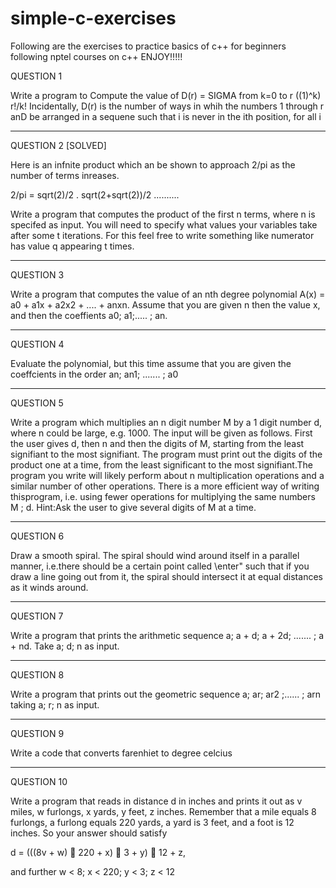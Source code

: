 # simple-c-exercises

Following are the exercises to practice basics of c++ for  beginners following nptel courses on c++    ENJOY!!!!! 


QUESTION 1

Write a program to Compute the value of
D(r) = SIGMA from k=0 to r ((1)^k) r!/k!
Incidentally, D(r) is the number of ways in whih the numbers 1 through r anD be arranged in a sequene such that i is never in the ith position, for all i

----------------------------------------------------------------------------------------------------------------------------------------------------------------

QUESTION 2 [SOLVED]

 Here is an infnite product which an be shown to approach 2/pi as the number of terms inreases.
 
 2/pi  =  sqrt(2)/2 . sqrt(2+sqrt(2))/2 ..........


Write a program that computes the product of the first n terms, where n is specifed as
input. You will need to specify what values your variables take after some t iterations.
For this feel free to write something like numerator has value q appearing t times.

---------------------------------------------------------------------------------------------------------------------------------------------------------------

QUESTION 3

Write a program that computes the value of an nth degree polynomial A(x) = a0 + a1x + a2x2 + .... + anxn.
Assume that you are given n then the value x, and then the coeffients a0; a1;..... ; an.

---------------------------------------------------------------------------------------------------------------------------------------------------------------


QUESTION 4

Evaluate the polynomial, but this time assume that you are given the 
coeffcients in the order an; an1; ....... ; a0

---------------------------------------------------------------------------------------------------------------------------------------------------------------

QUESTION 5


Write a program which multiplies an n digit number M by a 1 digit number d, where n could be large, e.g. 1000. The input will be given as follows. First the user gives
d, then n and then the digits of M, starting from the least signifiant to the most signifiant. The program must print out the digits of the product one at a time, from
the least significant to the most signifiant.The program you write will likely perform about n multiplication operations and a similar number of other operations. There is a more efficient way of writing thisprogram, i.e. using fewer operations for multiplying the same numbers M ; d. Hint:Ask the user to give several digits of M at a time.


---------------------------------------------------------------------------------------------------------------------------------------------------------------

QUESTION 6

Draw a smooth spiral. The spiral should wind around itself in a parallel manner, i.e.there should be a certain point called \enter" such that if you draw a line going out from it, the spiral should intersect it at equal distances as it winds around.

---------------------------------------------------------------------------------------------------------------------------------------------------------------

QUESTION 7

Write a program that prints the arithmetic sequence a; a + d; a + 2d; ....... ; a + nd. Take  a; d; n as input.

---------------------------------------------------------------------------------------------------------------------------------------------------------------

QUESTION 8

Write a program that prints out the geometric sequence a; ar; ar2 ;...... ; arn taking a; r; n as input.

---------------------------------------------------------------------------------------------------------------------------------------------------------------

QUESTION 9

  Write a code that converts farenhiet to degree celcius
  
 
 ---------------------------------------------------------------------------------------------------------------------------------------------------------------
  
QUESTION 10

 Write a program that reads in distance d in inches and prints it out as v miles, w furlongs, x yards, y feet, z inches. Remember that a mile equals 8 furlongs, a furlong equals 220 yards, a yard is 3 feet, and a foot is 12 inches. So your answer should satisfy
 
d = (((8v + w)  220 + x)  3 + y)  12 + z, 
 
and further w < 8; x < 220; y < 3; z < 12




